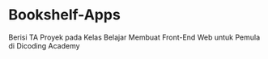 # Bookshelf-Apps
Berisi TA Proyek pada Kelas Belajar Membuat Front-End Web untuk Pemula di Dicoding Academy
